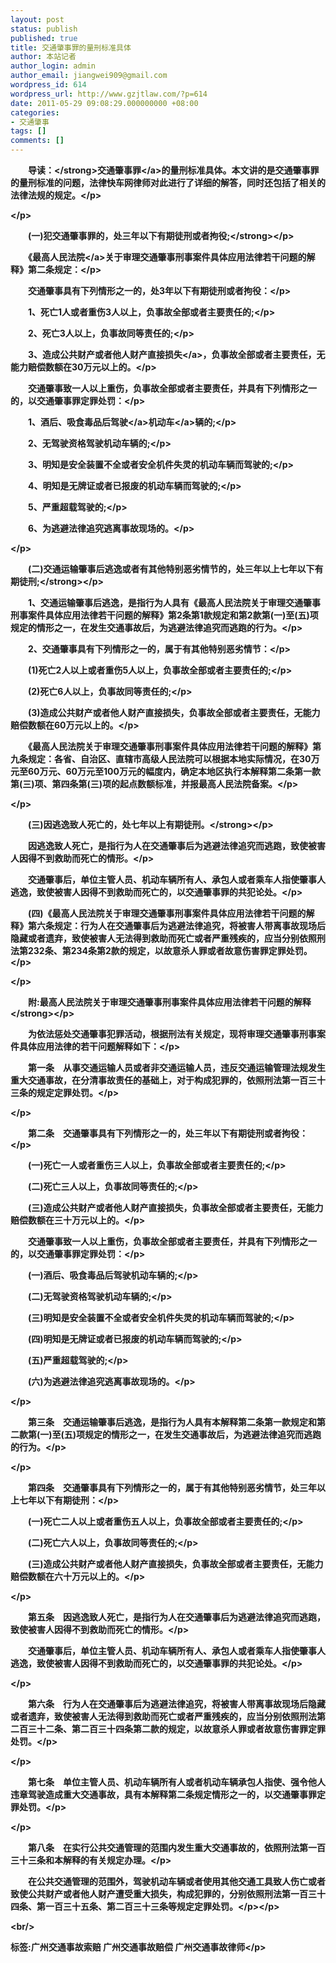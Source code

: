 ```yaml
---
layout: post
status: publish
published: true
title: 交通肇事罪的量刑标准具体
author: 本站记者
author_login: admin
author_email: jiangwei909@gmail.com
wordpress_id: 614
wordpress_url: http://www.gzjtlaw.com/?p=614
date: 2011-05-29 09:08:29.000000000 +08:00
categories:
- 交通肇事
tags: []
comments: []
---
```

<p><p><strong>　　导读：<&#47;strong><a>交通肇事罪<&#47;a>的量刑标准具体。本文讲的是交通肇事罪的量刑标准的问题，法律快车网律师对此进行了详细的解答，同时还包括了相关的法律法规的规定。<&#47;p><p><&#47;p><p><strong>　　(一)犯交通肇事罪的，处三年以下有期徒刑或者拘役;<&#47;strong><&#47;p><p>　　《最高<a>人民法院<&#47;a>关于审理交通肇事刑事案件具体应用法律若干问题的解释》第二条规定：<&#47;p><p>　　交通肇事具有下列情形之一的，处3年以下有期徒刑或者拘役：<&#47;p><p>　　1、死亡1人或者重伤3人以上，负事故全部或者主要责任的;<&#47;p><p>　　2、死亡3人以上，负事故同等责任的;<&#47;p><p>　　3、造成公共财产或者他人财产直接<a>损失<&#47;a>，负事故全部或者主要责任，无能力赔偿数额在30万元以上的。<&#47;p><p>　　交通肇事致一人以上重伤，负事故全部或者主要责任，并具有下列情形之一的，以交通肇事罪定罪处罚：<&#47;p><p>　　1、酒后、吸食毒品后<a>驾驶<&#47;a><a>机动车<&#47;a>辆的;<&#47;p><p>　　2、无驾驶资格驾驶机动车辆的;<&#47;p><p>　　3、明知是安全装置不全或者安全机件失灵的机动车辆而驾驶的;<&#47;p><p>　　4、明知是无牌证或者已报废的机动车辆而驾驶的;<&#47;p><p>　　5、严重超载驾驶的;<&#47;p><p>　　6、为逃避法律追究逃离事故现场的。<&#47;p><p><&#47;p><p><strong>　　(二)交通运输肇事后逃逸或者有其他特别恶劣情节的，处三年以上七年以下有期徒刑;<&#47;strong><&#47;p><p>　　1、交通运输肇事后逃逸，是指行为人具有《最高人民法院关于审理交通肇事刑事案件具体应用法律若干问题的解释》第2条第1款规定和第2款第(一)至(五)项规定的情形之一，在发生交通事故后，为逃避法律追究而逃跑的行为。<&#47;p><p>　　2、交通肇事具有下列情形之一的，属于有其他特别恶劣情节：<&#47;p><p>　　(1)死亡2人以上或者重伤5人以上，负事故全部或者主要责任的;<&#47;p><p>　　(2)死亡6人以上，负事故同等责任的;<&#47;p><p>　　(3)造成公共财产或者他人财产直接损失，负事故全部或者主要责任，无能力赔偿数额在60万元以上的。<&#47;p><p>　　《最高人民法院关于审理交通肇事刑事案件具体应用法律若干问题的解释》第九条规定：各省、自治区、直辖市高级人民法院可以根据本地实际情况，在30万元至60万元、60万元至100万元的幅度内，确定本地区执行本解释第二条第一款第(三)项、第四条第(三)项的起点数额标准，并报最高人民法院备案。<&#47;p><p><&#47;p><p><strong>　　(三)因逃逸致人死亡的，处七年以上有期徒刑。<&#47;strong><&#47;p><p>　　因逃逸致人死亡，是指行为人在交通肇事后为逃避法律追究而逃跑，致使被害人因得不到救助而死亡的情形。<&#47;p><p>　　交通肇事后，单位主管人员、机动车辆所有人、承包人或者乘车人指使肇事人逃逸，致使被害人因得不到救助而死亡的，以交通肇事罪的共犯论处。<&#47;p><p>　　(四)《最高人民法院关于审理交通肇事刑事案件具体应用法律若干问题的解释》第六条规定：行为人在交通肇事后为逃避法律追究，将被害人带离事故现场后隐藏或者遗弃，致使被害人无法得到救助而死亡或者严重残疾的，应当分别依照刑法第232条、第234条第2款的规定，以故意杀人罪或者故意伤害罪定罪处罚。<&#47;p><p><&#47;p><p><strong>　　附:最高人民法院关于审理交通肇事刑事案件具体应用法律若干问题的解释<&#47;strong><&#47;p><p>　　为依法惩处交通肇事犯罪活动，根据刑法有关规定，现将审理交通肇事刑事案件具体应用法律的若干问题解释如下：<&#47;p><p>　　第一条　从事交通运输人员或者非交通运输人员，违反交通运输管理法规发生重大交通事故，在分清事故责任的基础上，对于构成犯罪的，依照刑法第一百三十三条的规定定罪处罚。<&#47;p><p><&#47;p><p>　　第二条　交通肇事具有下列情形之一的，处三年以下有期徒刑或者拘役：<&#47;p><p>　　(一)死亡一人或者重伤三人以上，负事故全部或者主要责任的;<&#47;p><p>　　(二)死亡三人以上，负事故同等责任的;<&#47;p><p>　　(三)造成公共财产或者他人财产直接损失，负事故全部或者主要责任，无能力赔偿数额在三十万元以上的。<&#47;p><p>　　交通肇事致一人以上重伤，负事故全部或者主要责任，并具有下列情形之一的，以交通肇事罪定罪处罚：<&#47;p><p>　　(一)酒后、吸食毒品后驾驶机动车辆的;<&#47;p><p>　　(二)无驾驶资格驾驶机动车辆的;<&#47;p><p>　　(三)明知是安全装置不全或者安全机件失灵的机动车辆而驾驶的;<&#47;p><p>　　(四)明知是无牌证或者已报废的机动车辆而驾驶的;<&#47;p><p>　　(五)严重超载驾驶的;<&#47;p><p>　　(六)为逃避法律追究逃离事故现场的。<&#47;p><p><&#47;p><p>　　第三条　交通运输肇事后逃逸，是指行为人具有本解释第二条第一款规定和第二款第(一)至(五)项规定的情形之一，在发生交通事故后，为逃避法律追究而逃跑的行为。<&#47;p><p><&#47;p><p>　　第四条　交通肇事具有下列情形之一的，属于有其他特别恶劣情节，处三年以上七年以下有期徒刑：<&#47;p><p>　　(一)死亡二人以上或者重伤五人以上，负事故全部或者主要责任的;<&#47;p><p>　　(二)死亡六人以上，负事故同等责任的;<&#47;p><p>　　(三)造成公共财产或者他人财产直接损失，负事故全部或者主要责任，无能力赔偿数额在六十万元以上的。<&#47;p><p><&#47;p><p>　　第五条　因逃逸致人死亡，是指行为人在交通肇事后为逃避法律追究而逃跑，致使被害人因得不到救助而死亡的情形。<&#47;p><p>　　交通肇事后，单位主管人员、机动车辆所有人、承包人或者乘车人指使肇事人逃逸，致使被害人因得不到救助而死亡的，以交通肇事罪的共犯论处。<&#47;p><p><&#47;p><p>　　第六条　行为人在交通肇事后为逃避法律追究，将被害人带离事故现场后隐藏或者遗弃，致使被害人无法得到救助而死亡或者严重残疾的，应当分别依照刑法第二百三十二条、第二百三十四条第二款的规定，以故意杀人罪或者故意伤害罪定罪处罚。<&#47;p><p><&#47;p><p>　　第七条　单位主管人员、机动车辆所有人或者机动车辆承包人指使、强令他人违章驾驶造成重大交通事故，具有本解释第二条规定情形之一的，以交通肇事罪定罪处罚。<&#47;p><p><&#47;p><p>　　第八条　在实行公共交通管理的范围内发生重大交通事故的，依照刑法第一百三十三条和本解释的有关规定办理。<&#47;p><p>　　在公共交通管理的范围外，驾驶机动车辆或者使用其他交通工具致人伤亡或者致使公共财产或者他人财产遭受重大损失，构成犯罪的，分别依照刑法第一百三十四条、第一百三十五条、第二百三十三条等规定定罪处罚。<&#47;p><&#47;p><br&#47;><p>标签:广州交通事故索赔 广州交通事故赔偿 广州交通事故律师<&#47;p>
